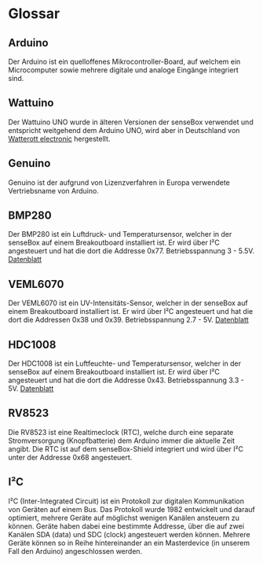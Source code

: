 # Glossar

## Arduino
Der Arduino ist ein quelloffenes Mikrocontroller-Board, auf welchem ein Microcomputer sowie mehrere digitale und analoge Eingänge integriert sind.

## Wattuino
Der Wattuino UNO wurde in älteren Versionen der senseBox verwendet und entspricht weitgehend dem Arduino UNO, wird aber in Deutschland von <a href="http://www.watterott.com/">Watterott electronic</a> hergestellt.

## Genuino
Genuino ist der aufgrund von Lizenzverfahren in Europa verwendete Vertriebsname von Arduino.

## BMP280
Der BMP280 ist ein Luftdruck- und Temperatursensor, welcher in der senseBox auf einem Breakoutboard installiert ist.
Er wird über I²C angesteuert und hat die dort die Addresse 0x77.
Betriebsspannung 3 - 5.5V.
<a href="https://github.com/sensebox/resources/raw/master/datasheets/datasheet_BMP280-pressure-sensor.pdf">Datenblatt</a>

## VEML6070
Der VEML6070 ist ein UV-Intensitäts-Sensor, welcher in der senseBox auf einem Breakoutboard installiert ist.
Er wird über I²C angesteuert und hat die dort die Addressen 0x38 und 0x39.
Betriebsspannung 2.7 - 5V.
<a href="https://github.com/sensebox/resources/raw/master/datasheets/datasheet_veml6070-UV-A-Light-Sensor.pdf">Datenblatt</a>

## HDC1008
Der HDC1008 ist ein Luftfeuchte- und Temperatursensor, welcher in der senseBox auf einem Breakoutboard installiert ist.
Er wird über I²C angesteuert und hat die dort die Addresse 0x43.
Betriebsspannung 3.3 - 5V.
<a href="https://github.com/sensebox/resources/raw/master/datasheets/datasheet_hdc1008.pdf">Datenblatt</a>

## RV8523
Die RV8523 ist eine Realtimeclock (RTC), welche durch eine separate Stromversorgung (Knopfbatterie) dem Arduino immer die aktuelle Zeit angibt.
Die RTC ist auf dem senseBox-Shield integriert und wird über I²C unter der Addresse 0x68 angesteuert.

## I²C
I²C (Inter-Integrated Circuit) ist ein Protokoll zur digitalen Kommunikation von Geräten auf einem Bus.
Das Protokoll wurde 1982 entwickelt und darauf optimiert, mehrere Geräte auf möglichst wenigen Kanälen ansteuern zu können.
Geräte haben dabei eine bestimmte Addresse, über die auf zwei Kanälen SDA (data) und SDC (clock) angesteuert werden können.
Mehrere Geräte können so in Reihe hintereinander an ein Masterdevice (in unserem Fall den Arduino) angeschlossen werden.

